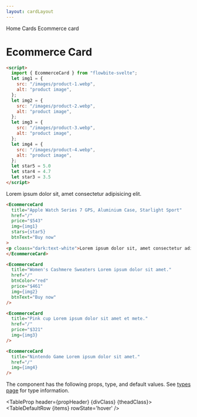 ```yaml
---
layout: cardLayout
---
```


<script>
  import Htwo from '../utils/Htwo.svelte'
  import ExampleDiv from '../utils/ExampleDiv.svelte'
  import TableProp from '../utils/TableProp.svelte'
  import TableDefaultRow from '../utils/TableDefaultRow.svelte'
  import { EcommerceCard, Breadcrumb, BreadcrumbItem } from '$lib/index'
  import { Home } from 'svelte-heros';
  import componentProps from '../props/EcommerceCard.json'
  // Props table
  let items = componentProps.props
	let propHeader = ['Name', 'Type', 'Default']
	
	let divClass='w-full relative overflow-x-auto shadow-md sm:rounded-lg py-4'
let theadClass ='text-xs text-gray-700 uppercase bg-gray-50 dark:bg-gray-700 dark:text-white'
  let img1 = {
    src: "/images/product-1.webp",
    alt: "product image",
  };
  let img2 = {
    src: "/images/product-2.webp",
    alt: "product image",
  };
  let img3 = {
    src: "/images/product-3.webp",
    alt: "product image",
  };
  let img4 = {
    src: "/images/product-4.webp",
    alt: "product image",
  };
  let star5 = 5.0
  let star4 = 4.7
  let star3 = 3.5
</script>

<Breadcrumb>
  <BreadcrumbItem href="/" icon={Home} variation="solid">Home</BreadcrumbItem>
  <BreadcrumbItem href="/cards">Cards</BreadcrumbItem>
  <BreadcrumbItem>Ecommerce card</BreadcrumbItem>
</Breadcrumb>


<h1 class="text-3xl w-full dark:text-white py-8">Ecommerce Card</h1>

<Htwo label="Set up" />

```html
<script>
  import { EcommerceCard } from "flowbite-svelte";
  let img1 = {
    src: "/images/product-1.webp",
    alt: "product image",
  };
  let img2 = {
    src: "/images/product-2.webp",
    alt: "product image",
  };
  let img3 = {
    src: "/images/product-3.webp",
    alt: "product image",
  };
  let img4 = {
    src: "/images/product-4.webp",
    alt: "product image",
  };
  let star5 = 5.0
  let star4 = 4.7
  let star3 = 3.5
</script>
```

<Htwo label="Examples" />

<ExampleDiv class="flex justify-center">
<EcommerceCard
  title="Apple Watch Series 7 GPS, Aluminium Case, Starlight Sport"
  href="/"
  price="$543"
  img={img1}
  stars={star5}
  btnText="Buy now"
>
<p cloass="dark:text-white">Lorem ipsum dolor sit, amet consectetur adipisicing elit.</p>
</EcommerceCard>
</ExampleDiv>

```html
<EcommerceCard
  title="Apple Watch Series 7 GPS, Aluminium Case, Starlight Sport"
  href="/"
  price="$543"
  img={img1}
  stars={star5}
  btnText="Buy now"
>
<p cloass="dark:text-white">Lorem ipsum dolor sit, amet consectetur adipisicing elit.</p>
</EcommerceCard>
```

<Htwo label="Without stars" />

<ExampleDiv class="flex justify-center">
  <EcommerceCard
    title="Women's Cashmere Sweaters Lorem ipsum dolor sit amet."
    href="/"
    btnColor="red"
    price="$461"
    img={img2}
    btnText="Buy now"
  />
</ExampleDiv>

```html
<EcommerceCard
  title="Women's Cashmere Sweaters Lorem ipsum dolor sit amet."
  href="/"
  btnColor="red"
  price="$461"
  img={img2}
  btnText="Buy now"
/>
```

<Htwo label="Without stars and button" />

<ExampleDiv class="flex justify-center">
  <EcommerceCard
    title="Pink cup Lorem ipsum dolor sit amet et mete."
    href="/"
    price="$321"
    img={img3}
  />
</ExampleDiv>


```html
<EcommerceCard
  title="Pink cup Lorem ipsum dolor sit amet et mete."
  href="/"
  price="$321"
  img={img3}
/>
```

<Htwo label="Without stars, button, price" />

<ExampleDiv class="flex justify-center">
  <EcommerceCard
    title="Nintendo Game Lorem ipsum dolor sit amet."
    href="/"
    img={img4}
  />
</ExampleDiv>

```html
<EcommerceCard
  title="Nintendo Game Lorem ipsum dolor sit amet."
  href="/"
  img={img4}
/>
```

<Htwo label="Props" />

<p>The component has the following props, type, and default values. See <a href="/pages/types">types 
 page</a> for type information.</p>

<TableProp header={propHeader} {divClass} {theadClass}>
  <TableDefaultRow {items} rowState='hover' />
</TableProp>